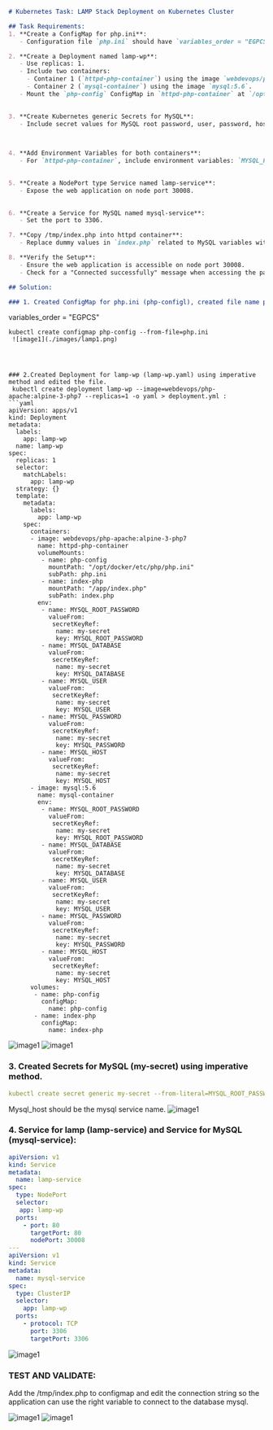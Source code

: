 
```markdown
# Kubernetes Task: LAMP Stack Deployment on Kubernetes Cluster 

## Task Requirements:
1. **Create a ConfigMap for php.ini**:
   - Configuration file `php.ini` should have `variables_order = "EGPCS"`.

2. **Create a Deployment named lamp-wp**:
   - Use replicas: 1.
   - Include two containers:
     - Container 1 (`httpd-php-container`) using the image `webdevops/php-apache:alpine-3-php7`.
     - Container 2 (`mysql-container`) using the image `mysql:5.6`.
   - Mount the `php-config` ConfigMap in `httpd-php-container` at `/opt/docker/etc/php/php.ini`.
 

3. **Create Kubernetes generic Secrets for MySQL**:
   - Include secret values for MySQL root password, user, password, host, and database.
   


4. **Add Environment Variables for both containers**:
   - For `httpd-php-container`, include environment variables: `MYSQL_ROOT_PASSWORD`, `MYSQL_DATABASE`, `MYSQL_USER`, `MYSQL_PASSWORD`, and `MYSQL_HOST`. Retrieve values from the created Secrets using `env` field.
   

5. **Create a NodePort type Service named lamp-service**:
   - Expose the web application on node port 30008.
  

6. **Create a Service for MySQL named mysql-service**:
   - Set the port to 3306.

7. **Copy /tmp/index.php into httpd container**:
   - Replace dummy values in `index.php` related to MySQL variables with the environment variables set in the deployment.

8. **Verify the Setup**:
   - Ensure the web application is accessible on node port 30008.
   - Check for a "Connected successfully" message when accessing the page.

## Solution:

### 1. Created ConfigMap for php.ini (php-configl), created file name php.ini and added the configuration to the file. 
```
variables_order = "EGPCS"
```
kubectl create configmap php-config --from-file=php.ini
 ![image1](./images/lamp1.png)




### 2.Created Deployment for lamp-wp (lamp-wp.yaml) using imperative method and edited the file.
 kubectl create deployment lamp-wp --image=webdevops/php-apache:alpine-3-php7 --replicas=1 -o yaml > deployment.yml :
```yaml
apiVersion: apps/v1
kind: Deployment
metadata:
  labels:
    app: lamp-wp
  name: lamp-wp
spec:
  replicas: 1
  selector:
    matchLabels:
      app: lamp-wp
  strategy: {}
  template:
    metadata:
      labels:
        app: lamp-wp
    spec:
      containers:
      - image: webdevops/php-apache:alpine-3-php7
        name: httpd-php-container
        volumeMounts:
         - name: php-config
           mountPath: "/opt/docker/etc/php/php.ini"
           subPath: php.ini
         - name: index-php
           mountPath: "/app/index.php"
           subPath: index.php
        env:
         - name: MYSQL_ROOT_PASSWORD
           valueFrom:
            secretKeyRef:
             name: my-secret
             key: MYSQL_ROOT_PASSWORD
         - name: MYSQL_DATABASE
           valueFrom:
            secretKeyRef:
             name: my-secret
             key: MYSQL_DATABASE
         - name: MYSQL_USER
           valueFrom:
            secretKeyRef:
             name: my-secret
             key: MYSQL_USER
         - name: MYSQL_PASSWORD
           valueFrom:
            secretKeyRef:
             name: my-secret
             key: MYSQL_PASSWORD
         - name: MYSQL_HOST
           valueFrom:
            secretKeyRef:
             name: my-secret
             key: MYSQL_HOST
      - image: mysql:5.6
        name: mysql-container
        env:
         - name: MYSQL_ROOT_PASSWORD
           valueFrom:
            secretKeyRef:
             name: my-secret
             key: MYSQL_ROOT_PASSWORD
         - name: MYSQL_DATABASE
           valueFrom:
            secretKeyRef:
             name: my-secret
             key: MYSQL_DATABASE
         - name: MYSQL_USER
           valueFrom:
            secretKeyRef:
             name: my-secret
             key: MYSQL_USER
         - name: MYSQL_PASSWORD
           valueFrom:
            secretKeyRef:
             name: my-secret
             key: MYSQL_PASSWORD
         - name: MYSQL_HOST
           valueFrom:
            secretKeyRef:
             name: my-secret
             key: MYSQL_HOST
      volumes:
       - name: php-config
         configMap:
           name: php-config
       - name: index-php
         configMap:
           name: index-php
```
  ![image1](./images/lamp2.png)
   ![image1](./images/lamp3.png)


### 3. Created Secrets for MySQL (my-secret) using imperative method.

```yaml
kubectl create secret generic my-secret --from-literal=MYSQL_ROOT_PASSWORD=password --from-literal=MYSQL_DATABASE=pius --from-literal=MYSQL_USER=udoka --from-literal=MYSQL_PASSWORD=udoka --from-literal=MYSQL_HOST=mysql-service
```
Mysql_host should be the mysql service name. 
![image1](./images/lamp4.png)

### 4. Service for lamp (lamp-service) and Service for MySQL (mysql-service):
```yaml
apiVersion: v1
kind: Service
metadata:
  name: lamp-service
spec:
  type: NodePort
  selector:
   app: lamp-wp
  ports:
    - port: 80
      targetPort: 80
      nodePort: 30008
---
apiVersion: v1
kind: Service
metadata:
  name: mysql-service
spec:
  type: ClusterIP
  selector:
    app: lamp-wp
  ports:
    - protocol: TCP
      port: 3306
      targetPort: 3306
```
![image1](./images/lamp5.png) 


### TEST AND VALIDATE:
Add the /tmp/index.php to configmap and edit the connection string so the application can use the right variable to connect to the database mysql. 

 ![image1](./images/lamp6.png)
  ![image1](./images/lamp7.png)